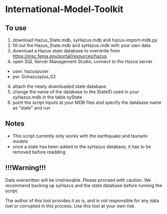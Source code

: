 # International-Model-Toolkit

<h2>To use</h2>

1) download Hazus_State.mdb, syHazus.mdb and hazus-import-mdb.py
2) fill out the Hazus_State.mdb and syHazus.mdb with your own data
3) download a Hazus state database to overwrite from https://msc.fema.gov/portal/resources/hazus
3) open SQL Server Management Studio, connect to the Hazus server
 * user: hazuspuser
 * pw: Gohazusplus_02
4) attach the newly downloaded state database.
5) change the name of the database to the StateID used in your syHazus.mdb in the table syState
6) point the script inputs at your MDB files and specify the database name as "state" and run
 
<h2>Notes</h2>
 
* This script currently only works with the earthquake and tsunami models
* once a state has been added to the syHazus database, it has to be removed before readding
 
<h2>!!!Warning!!!</h2>
Data overwritten will be irretrievable.  Please proceed with caution. We recommend backing up syHazus and the state database before running the script.

The author of this tool provides it as is, and is not responsible for any data lost
or corrupted in this process.  Use this tool at your own risk.
